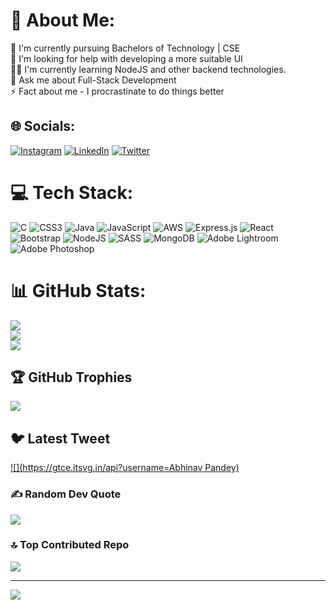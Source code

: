 # 💫 About Me:
🔭 I'm currently pursuing Bachelors of Technology | CSE<br>🤝 I'm looking for help with developing a more suitable UI<br>👨‍💻 I'm currently learning NodeJS and other backend technologies.<br>💬 Ask me about Full-Stack Development<br>⚡ Fact about me - I procrastinate to do things better<br>


## 🌐 Socials:
[![Instagram](https://img.shields.io/badge/Instagram-%23E4405F.svg?logo=Instagram&logoColor=white)](https://instagram.com/meabhhii) [![LinkedIn](https://img.shields.io/badge/LinkedIn-%230077B5.svg?logo=linkedin&logoColor=white)](https://linkedin.com/in/meabhii) [![Twitter](https://img.shields.io/badge/Twitter-%231DA1F2.svg?logo=Twitter&logoColor=white)](https://twitter.com/meabhhiii) 

# 💻 Tech Stack:
![C](https://img.shields.io/badge/c-%2300599C.svg?style=for-the-badge&logo=c&logoColor=white) ![CSS3](https://img.shields.io/badge/css3-%231572B6.svg?style=for-the-badge&logo=css3&logoColor=white) ![Java](https://img.shields.io/badge/java-%23ED8B00.svg?style=for-the-badge&logo=java&logoColor=white) ![JavaScript](https://img.shields.io/badge/javascript-%23323330.svg?style=for-the-badge&logo=javascript&logoColor=%23F7DF1E) ![AWS](https://img.shields.io/badge/AWS-%23FF9900.svg?style=for-the-badge&logo=amazon-aws&logoColor=white) ![Express.js](https://img.shields.io/badge/express.js-%23404d59.svg?style=for-the-badge&logo=express&logoColor=%2361DAFB) ![React](https://img.shields.io/badge/react-%2320232a.svg?style=for-the-badge&logo=react&logoColor=%2361DAFB) ![Bootstrap](https://img.shields.io/badge/bootstrap-%23563D7C.svg?style=for-the-badge&logo=bootstrap&logoColor=white) ![NodeJS](https://img.shields.io/badge/node.js-6DA55F?style=for-the-badge&logo=node.js&logoColor=white) ![SASS](https://img.shields.io/badge/SASS-hotpink.svg?style=for-the-badge&logo=SASS&logoColor=white) ![MongoDB](https://img.shields.io/badge/MongoDB-%234ea94b.svg?style=for-the-badge&logo=mongodb&logoColor=white) ![Adobe Lightroom](https://img.shields.io/badge/Adobe%20Lightroom-31A8FF.svg?style=for-the-badge&logo=Adobe%20Lightroom&logoColor=white) ![Adobe Photoshop](https://img.shields.io/badge/adobephotoshop-%2331A8FF.svg?style=for-the-badge&logo=adobephotoshop&logoColor=white)
# 📊 GitHub Stats:
![](https://github-readme-stats.vercel.app/api?username=meabhii&theme=vue-dark&hide_border=true&include_all_commits=true&count_private=false)<br/>
![](https://github-readme-streak-stats.herokuapp.com/?user=meabhii&theme=vue-dark&hide_border=true)<br/>
![](https://github-readme-stats.vercel.app/api/top-langs/?username=meabhii&theme=vue-dark&hide_border=true&include_all_commits=true&count_private=false&layout=compact)

## 🏆 GitHub Trophies
![](https://github-profile-trophy.vercel.app/?username=meabhii&theme=radical&no-frame=true&no-bg=true&margin-w=4)

## 🐦 Latest Tweet
[![](https://gtce.itsvg.in/api?username=Abhinav Pandey)](https://github.com/VishwaGauravIn/github-twitter-card-embed)

### ✍️ Random Dev Quote
![](https://quotes-github-readme.vercel.app/api?type=vetical&theme=radical)

### 🔝 Top Contributed Repo
![](https://github-contributor-stats.vercel.app/api?username=meabhii&limit=5&theme=dark&combine_all_yearly_contributions=true)

---
[![](https://visitcount.itsvg.in/api?id=meabhii&icon=0&color=10)](https://visitcount.itsvg.in)

<!-- Proudly created with GPRM ( https://gprm.itsvg.in ) -->

